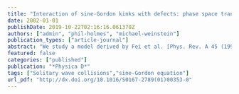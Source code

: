 ```yaml
---
title: "Interaction of sine-Gordon kinks with defects: phase space transport in a two-mode model"
date: 2002-01-01
publishDate: 2019-10-22T02:16:16.061370Z
authors: ["admin", "phil-holmes", "michael-weinstein"]
publication_types: ["article-journal"]
abstract: "We study a model derived by Fei et al. [Phys. Rev. A 45 (1992) 6019] of a kink solution to the sine-Gordon equation interacting with an impurity mode. The model is a two degree of freedomHamiltonian system. We investigate this model using the tools of dynamical systems, and show that it exhibits a variety of interesting behaviors including transverse heteroclinic orbits to degenerate equilibria at infinity, chaotic dynamics, and an extremely complex and delicate structure describing the interaction of the kink with the defect. We interpret this in terms of phase space transporttheory."
featured: false
categories: ["published"]
publication: "*Physica D*"
tags: ["Solitary wave collisions","sine-Gordon equation"]
url_pdf: "http://dx.doi.org/10.1016/S0167-2789(01)00353-0"
---
```


